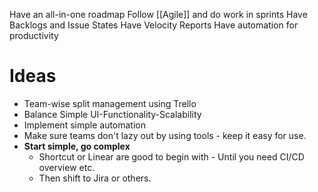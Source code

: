 Have an all-in-one roadmap
Follow [[Agile]] and do work in sprints
Have Backlogs and Issue States
Have Velocity Reports
Have automation for productivity

# Ideas
- Team-wise split management using Trello
- Balance Simple UI-Functionality-Scalability
- Implement simple automation
- Make sure teams don't lazy out by using tools - keep it easy for use.
- **Start simple, go complex**
	- Shortcut or Linear are good to begin with - Until you need CI/CD overview etc.
	- Then shift to Jira or others.
